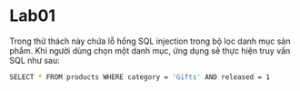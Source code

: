 # Lab01

Trong thử thách này chứa lỗ hổng SQL injection trong bộ lọc danh mục sản phẩm. Khi người dùng chọn một danh mục, ứng dụng sẽ thực hiện truy vấn SQL như sau:
````bash
SELECT * FROM products WHERE category = 'Gifts' AND released = 1
````

